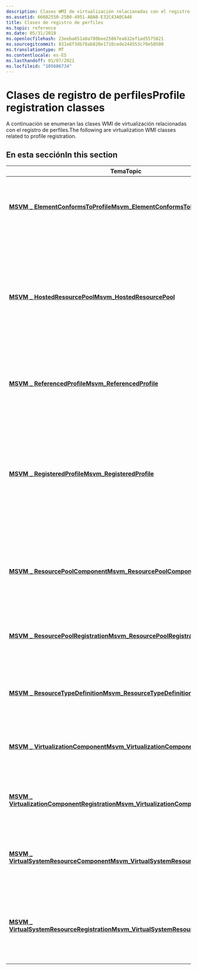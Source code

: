 ```yaml
---
description: Clases WMI de virtualización relacionadas con el registro de perfiles.
ms.assetid: 666B2550-25B0-4951-ABAB-E32C43A0CA46
title: Clases de registro de perfiles
ms.topic: reference
ms.date: 05/31/2018
ms.openlocfilehash: 23eeba651a0a780bee25867ea632ef1ad5575821
ms.sourcegitcommit: 831e8f3db78ab820e1710cede244553c70e50500
ms.translationtype: MT
ms.contentlocale: es-ES
ms.lasthandoff: 01/07/2021
ms.locfileid: "105686734"
---
```

# <a name="profile-registration-classes"></a><span data-ttu-id="6be9b-103">Clases de registro de perfiles</span><span class="sxs-lookup"><span data-stu-id="6be9b-103">Profile registration classes</span></span>

<span data-ttu-id="6be9b-104">A continuación se enumeran las clases WMI de virtualización relacionadas con el registro de perfiles.</span><span class="sxs-lookup"><span data-stu-id="6be9b-104">The following are virtualization WMI classes related to profile registration.</span></span>

## <a name="in-this-section"></a><span data-ttu-id="6be9b-105">En esta sección</span><span class="sxs-lookup"><span data-stu-id="6be9b-105">In this section</span></span>



| <span data-ttu-id="6be9b-106">Tema</span><span class="sxs-lookup"><span data-stu-id="6be9b-106">Topic</span></span>                                                                                                    | <span data-ttu-id="6be9b-107">Descripción</span><span class="sxs-lookup"><span data-stu-id="6be9b-107">Description</span></span>                                                                                                                                                                      |
|----------------------------------------------------------------------------------------------------------|----------------------------------------------------------------------------------------------------------------------------------------------------------------------------------|
| [<span data-ttu-id="6be9b-108">**MSVM \_ ElementConformsToProfile**</span><span class="sxs-lookup"><span data-stu-id="6be9b-108">**Msvm\_ElementConformsToProfile**</span></span>](msvm-elementconformstoprofile.md)<br/>                       | <span data-ttu-id="6be9b-109">Define los perfiles registrados a los que se ajusta el sistema al que se hace referencia.</span><span class="sxs-lookup"><span data-stu-id="6be9b-109">Defines the registered profiles to which the referenced system conforms.</span></span><br/>                                                                                              |
| [<span data-ttu-id="6be9b-110">**MSVM \_ HostedResourcePool**</span><span class="sxs-lookup"><span data-stu-id="6be9b-110">**Msvm\_HostedResourcePool**</span></span>](msvm-hostedresourcepool.md)<br/>                                   | <span data-ttu-id="6be9b-111">Representa una especialización de la Asociación de componentes del sistema que establece que el grupo de recursos de recurso se define en el contexto del sistema.</span><span class="sxs-lookup"><span data-stu-id="6be9b-111">Represents a specialization of the system component association that establishes that the resource pool is defined in the context of the system.</span></span><br/>                      |
| [<span data-ttu-id="6be9b-112">**MSVM \_ ReferencedProfile**</span><span class="sxs-lookup"><span data-stu-id="6be9b-112">**Msvm\_ReferencedProfile**</span></span>](msvm-referencedprofile.md)<br/>                                     | <span data-ttu-id="6be9b-113">Describe un perfil al que hace referencia otro perfil registrado.</span><span class="sxs-lookup"><span data-stu-id="6be9b-113">Describes a profile that is referenced by another registered profile.</span></span><br/>                                                                                                 |
| [<span data-ttu-id="6be9b-114">**MSVM \_ RegisteredProfile**</span><span class="sxs-lookup"><span data-stu-id="6be9b-114">**Msvm\_RegisteredProfile**</span></span>](msvm-registeredprofile.md)<br/>                                     | <span data-ttu-id="6be9b-115">Describe un conjunto de clases con las propiedades y los métodos necesarios para administrar una entidad del mundo real o para admitir un escenario de uso, de manera interoperable.</span><span class="sxs-lookup"><span data-stu-id="6be9b-115">Describes a set of classes with required properties and methods, necessary to manage a real-world entity or to support a usage scenario, in an interoperable fashion.</span></span><br/> |
| [<span data-ttu-id="6be9b-116">**MSVM \_ ResourcePoolComponent**</span><span class="sxs-lookup"><span data-stu-id="6be9b-116">**Msvm\_ResourcePoolComponent**</span></span>](msvm-resourcepoolcomponent.md)<br/>                             | <span data-ttu-id="6be9b-117">Representa un elemento de grupo de recursos de la plataforma Hyper-V de Microsoft Windows.</span><span class="sxs-lookup"><span data-stu-id="6be9b-117">Represents a resource pool element of the Microsoft Windows Hyper-V platform.</span></span><br/>                                                                                         |
| [<span data-ttu-id="6be9b-118">**MSVM \_ ResourcePoolRegistration**</span><span class="sxs-lookup"><span data-stu-id="6be9b-118">**Msvm\_ResourcePoolRegistration**</span></span>](msvm-resourcepoolregistration.md)<br/>                       | <span data-ttu-id="6be9b-119">Registra un servicio que proporciona objetos globales relacionados con el grupo de recursos.</span><span class="sxs-lookup"><span data-stu-id="6be9b-119">Registers a service that provides global resource pool-related objects.</span></span><br/>                                                                                               |
| [<span data-ttu-id="6be9b-120">**MSVM \_ ResourceTypeDefinition**</span><span class="sxs-lookup"><span data-stu-id="6be9b-120">**Msvm\_ResourceTypeDefinition**</span></span>](msvm-resourcetypedefinition.md)<br/>                           | <span data-ttu-id="6be9b-121">Define una asignación de un tipo de recurso a sus clases de implementación.</span><span class="sxs-lookup"><span data-stu-id="6be9b-121">Defines a mapping of a resource type to its implementation classes.</span></span><br/>                                                                                                   |
| [<span data-ttu-id="6be9b-122">**MSVM \_ VirtualizationComponent**</span><span class="sxs-lookup"><span data-stu-id="6be9b-122">**Msvm\_VirtualizationComponent**</span></span>](msvm-virtualizationcomponent.md)<br/>                         | <span data-ttu-id="6be9b-123">Representa un servicio de la plataforma Hyper-V de Microsoft Windows.</span><span class="sxs-lookup"><span data-stu-id="6be9b-123">Represents a service of the Microsoft Windows Hyper-V platform.</span></span><br/>                                                                                                       |
| [<span data-ttu-id="6be9b-124">**MSVM \_ VirtualizationComponentRegistration**</span><span class="sxs-lookup"><span data-stu-id="6be9b-124">**Msvm\_VirtualizationComponentRegistration**</span></span>](msvm-virtualizationcomponentregistration.md)<br/> | <span data-ttu-id="6be9b-125">Representa el registro de un servicio en la plataforma de Microsoft Hyper-V.</span><span class="sxs-lookup"><span data-stu-id="6be9b-125">Represents the registration of a service in the Microsoft Hyper-V platform.</span></span><br/>                                                                                           |
| [<span data-ttu-id="6be9b-126">**MSVM \_ VirtualSystemResourceComponent**</span><span class="sxs-lookup"><span data-stu-id="6be9b-126">**Msvm\_VirtualSystemResourceComponent**</span></span>](msvm-virtualsystemresourcecomponent.md)<br/>           | <span data-ttu-id="6be9b-127">Representa un servicio de dispositivo virtual de la plataforma Hyper-V de Microsoft Windows.</span><span class="sxs-lookup"><span data-stu-id="6be9b-127">Represents a virtual device service of the Microsoft Windows Hyper-V platform.</span></span><br/>                                                                                        |
| [<span data-ttu-id="6be9b-128">**MSVM \_ VirtualSystemResourceRegistration**</span><span class="sxs-lookup"><span data-stu-id="6be9b-128">**Msvm\_VirtualSystemResourceRegistration**</span></span>](msvm-virtualsystemresourceregistration.md)<br/>     | <span data-ttu-id="6be9b-129">Registra un servicio que proporciona objetos relacionados con recursos específicos de la máquina virtual.</span><span class="sxs-lookup"><span data-stu-id="6be9b-129">Registers a service that provides virtual machine-specific resource-related objects.</span></span><br/>                                                                                  |



 

 

 




